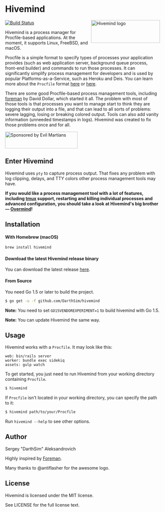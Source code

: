 # Hivemind

<img align="right" width="224" height="74" title="Hivemind logo"
     src="https://cdn.rawgit.com/DarthSim/hivemind/master/logo.svg">

[![Build Status](https://travis-ci.org/DarthSim/hivemind.svg?branch=master)](https://travis-ci.org/DarthSim/hivemind)

Hivemind is a process manager for Procfile-based applications. At the moment, it supports Linux, FreeBSD, and macOS.

Procfile is a simple format to specify types of processes your application provides (such as web application server, background queue process, front-end builder) and commands to run those processes. It can significantly simplify process management for developers and is used by popular Platforms-as-a-Service, such as Heroku and Deis. You can learn more about the `Procfile` format [here](https://devcenter.heroku.com/articles/procfile) or [here](http://docs.deis.io/en/latest/using_deis/process-types/).

There are some good Procfile-based process management tools, including [foreman](https://github.com/ddollar/foreman) by David Dollar, which started it all. The problem with most of those tools is that processes you want to manage start to think they are logging their output into a file, and that can lead to all sorts of problems: severe lagging, losing or breaking colored output. Tools can also add vanity information (unneeded timestamps in logs). Hivemind was created to fix those problems once and for all.

<a href="https://evilmartians.com/?utm_source=hivemind">
<img src="https://evilmartians.com/badges/sponsored-by-evil-martians.svg" alt="Sponsored by Evil Martians" width="236" height="54">
</a>

## Enter Hivemind

Hivemind uses `pty` to capture process output. That fixes any problem with log clipping, delays, and TTY colors other process management tools may have.

**If you would like a process management tool with a lot of features, including [tmux](https://tmux.github.io/) support, restarting and killing individual processes and advanced configuration, you should take a look at Hivemind's big brother — [Overmind](https://github.com/DarthSim/overmind)!**

## Installation

#### With Homebrew (macOS)

```bash
brew install hivemind
```

#### Download the latest Hivemind release binary

You can download the latest release [here](https://github.com/DarthSim/hivemind/releases/latest).

#### From Source

You need Go 1.5 or later to build the project.

```bash
$ go get -u -f github.com/DarthSim/hivemind
```
**Note:** You need to set `GO15VENDOREXPERIMENT=1` to build hivemind with Go 1.5.

**Note:** You can update Hivemind the same way.

## Usage

Hivemind works with a `Procfile`. It may look like this:

```Procfile
web: bin/rails server
worker: bundle exec sidekiq
assets: gulp watch
```

To get started, you just need to run Hivemind from your working directory containing `Procfile`.

```bash
$ hivemind
```

If `Procfile` isn't located in your working directory, you can specify the path to it:

```bash
$ hivemind path/to/your/Procfile
```

Run `hivemind --help` to see other options.

## Author

Sergey "DarthSim" Aleksandrovich

Highly inspired by [Foreman](https://github.com/ddollar/foreman).

Many thanks to @antiflasher for the awesome logo.

## License

Hivemind is licensed under the MIT license.

See LICENSE for the full license text.
